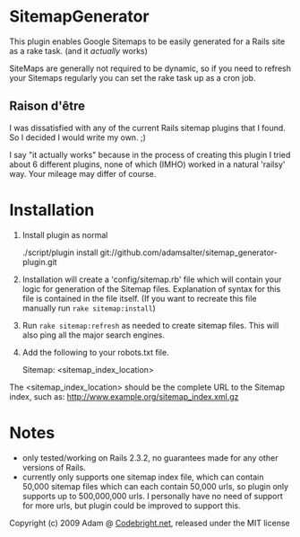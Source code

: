 SitemapGenerator
================

This plugin enables Google Sitemaps to be easily generated for a Rails site as a rake task. (and it _actually_ works)

SiteMaps are generally not required to be dynamic, so if you need to refresh your Sitemaps regularly you can set the rake task up as a cron job.

Raison d'être
-------

I was dissatisfied with any of the current Rails sitemap plugins that I found. So I decided I would write my own. ;)

I say "it actually works" because in the process of creating this plugin I tried about 6 different plugins, none of which (IMHO) worked in a natural 'railsy' way. Your mileage may differ of course.

Installation
=======

1. Install plugin as normal

    ./script/plugin install git://github.com/adamsalter/sitemap_generator-plugin.git

2. Installation will create a 'config/sitemap.rb' file which will contain your logic for generation of the Sitemap files. Explanation of syntax for this file is contained in the file itself. (If you want to recreate this file manually run `rake sitemap:install`)

3. Run `rake sitemap:refresh` as needed to create sitemap files. This will also ping all the major search engines.

4. Add the following to your robots.txt file. 

    Sitemap: &lt;sitemap_index_location>

The &lt;sitemap_index_location> should be the complete URL to the Sitemap index, such as: http://www.example.org/sitemap_index.xml.gz

Notes
=======

- only tested/working on Rails 2.3.2, no guarantees made for any other versions of Rails.
- currently only supports one sitemap index file, which can contain 50,000 sitemap files which can each contain 50,000 urls, so plugin only supports up to 500,000,000 urls. I personally have no need of support for more urls, but plugin could be improved to support this.

Copyright (c) 2009 Adam @ [Codebright.net][cb], released under the MIT license

[cb]:http://codebright.net